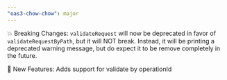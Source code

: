 ```yaml
---
"oas3-chow-chow": major
---
```


💥 Breaking Changes:
`validateRequest` will now be deprecated in favor of `validateRequestByPath`, but it will NOT break. Instead, it will be printing a deprecated warning message, but do expect it to be remove completely in the future.

🎁 New Features:
Adds support for validate by operationId
